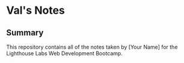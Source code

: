 # Val's Notes

## Summary 

This repository contains all of the notes taken by [Your Name] for the Lighthouse Labs Web Development Bootcamp.